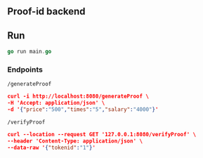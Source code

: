 ## Proof-id backend 

## Run
```go
go run main.go
```

### Endpoints
```
/generateProof
```
```JSON
curl -i http://localhost:8080/generateProof \
-H 'Accept: application/json' \
-d '{"price":"500","times":"5","salary":"4000"}'
```

```
/verifyProof
```

```JSON
curl --location --request GET '127.0.0.1:8080/verifyProof' \
--header 'Content-Type: application/json' \
--data-raw '{"tokenid":"1"}'
```